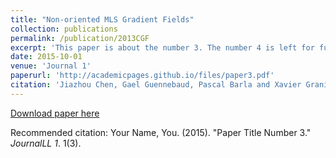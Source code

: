 ```yaml
---
title: "Non-oriented MLS Gradient Fields"
collection: publications
permalink: /publication/2013CGF
excerpt: 'This paper is about the number 3. The number 4 is left for future work.'
date: 2015-10-01
venue: 'Journal 1'
paperurl: 'http://academicpages.github.io/files/paper3.pdf'
citation: 'Jiazhou Chen, Gael Guennebaud, Pascal Barla and Xavier Granier. (2013). &quot; Non-oriented MLS Gradient Fields.&quot; <i>Computer Graphics Forum</i>. 32(8): 98-109.'
---
```


[Download paper here](http://academicpages.github.io/files/2013CGF.pdf)

Recommended citation: Your Name, You. (2015). "Paper Title Number 3." <i>JournalLL 1</i>. 1(3).